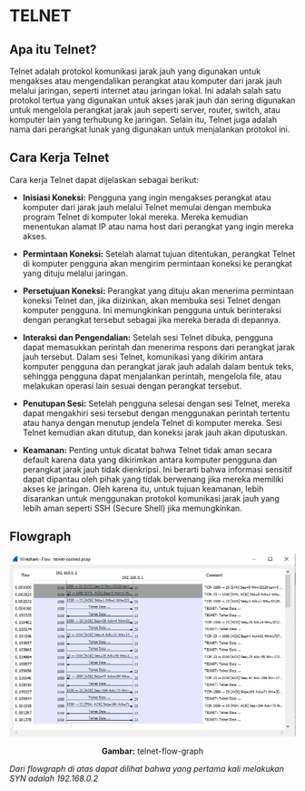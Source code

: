 # TELNET

## **Apa itu Telnet?**

Telnet adalah protokol komunikasi jarak jauh yang digunakan untuk mengakses atau mengendalikan perangkat atau komputer dari jarak jauh melalui jaringan, seperti internet atau jaringan lokal. Ini adalah salah satu protokol tertua yang digunakan untuk akses jarak jauh dan sering digunakan untuk mengelola perangkat jarak jauh seperti server, router, switch, atau komputer lain yang terhubung ke jaringan. Selain itu, Telnet juga adalah nama dari perangkat lunak yang digunakan untuk menjalankan protokol ini.

## **Cara Kerja Telnet**

Cara kerja Telnet dapat dijelaskan sebagai berikut:

- **Inisiasi Koneksi:** Pengguna yang ingin mengakses perangkat atau komputer dari jarak jauh melalui Telnet memulai dengan membuka program Telnet di komputer lokal mereka. Mereka kemudian menentukan alamat IP atau nama host dari perangkat yang ingin mereka akses.

- **Permintaan Koneksi:** Setelah alamat tujuan ditentukan, perangkat Telnet di komputer pengguna akan mengirim permintaan koneksi ke perangkat yang dituju melalui jaringan.

- **Persetujuan Koneksi:** Perangkat yang dituju akan menerima permintaan koneksi Telnet dan, jika diizinkan, akan membuka sesi Telnet dengan komputer pengguna. Ini memungkinkan pengguna untuk berinteraksi dengan perangkat tersebut sebagai jika mereka berada di depannya.

- **Interaksi dan Pengendalian:** Setelah sesi Telnet dibuka, pengguna dapat memasukkan perintah dan menerima respons dari perangkat jarak jauh tersebut. Dalam sesi Telnet, komunikasi yang dikirim antara komputer pengguna dan perangkat jarak jauh adalah dalam bentuk teks, sehingga pengguna dapat menjalankan perintah, mengelola file, atau melakukan operasi lain sesuai dengan perangkat tersebut.

- **Penutupan Sesi:** Setelah pengguna selesai dengan sesi Telnet, mereka dapat mengakhiri sesi tersebut dengan menggunakan perintah tertentu atau hanya dengan menutup jendela Telnet di komputer mereka. Sesi Telnet kemudian akan ditutup, dan koneksi jarak jauh akan diputuskan.

- **Keamanan:** Penting untuk dicatat bahwa Telnet tidak aman secara default karena data yang dikirimkan antara komputer pengguna dan perangkat jarak jauh tidak dienkripsi. Ini berarti bahwa informasi sensitif dapat dipantau oleh pihak yang tidak berwenang jika mereka memiliki akses ke jaringan. Oleh karena itu, untuk tujuan keamanan, lebih disarankan untuk menggunakan protokol komunikasi jarak jauh yang lebih aman seperti SSH (Secure Shell) jika memungkinkan.

## Flowgraph

<div align="center">
<img src="assets//telnet-flow-graph.JPG">
<p><strong>Gambar:</strong> telnet-flow-graph</p>
</div>

_Dari flowgraph di atas dapat dilihat bahwa yang pertama kali melakukan SYN adalah 192.168.0.2_
